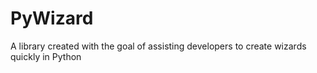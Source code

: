 PyWizard
========

A library created with the goal of assisting developers to create wizards quickly in Python
